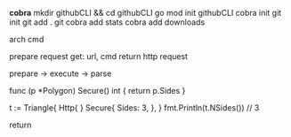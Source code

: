 **cobra**
mkdir githubCLI && cd githubCLI
go mod init githubCLI
cobra init
git init
git add .
git
cobra add stats
cobra add downloads


arch
cmd 


prepare request
get: url, cmd
return http request

prepare -> execute -> parse



func (p *Polygon) Secure() int {
    return p.Sides
}

t := Triangle{
        Http{
    }
    Secure{
        Sides: 3,
    },
}
fmt.Println(t.NSides()) // 3


return 